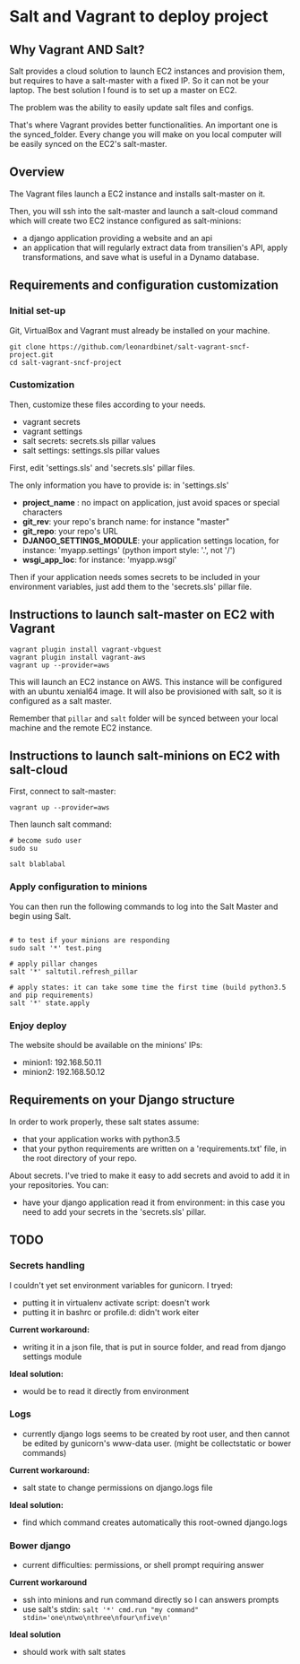 # Salt and Vagrant to deploy project

## Why Vagrant AND Salt?

Salt provides a cloud solution to launch EC2 instances and provision them, but requires to have a salt-master with a fixed IP. So it can not be your laptop. The best solution I found is to set up a master on EC2.

The problem was the ability to easily update salt files and configs.

That's where Vagrant provides better functionalities. An important one is the synced_folder. Every change you will make on you local computer will be easily synced on the EC2's salt-master.


## Overview
The Vagrant files launch a EC2 instance and installs salt-master on it.

Then, you will ssh into the salt-master and launch a salt-cloud command which will create two EC2 instance configured as salt-minions:
- a django application providing a website and an api
- an application that will regularly extract data from transilien's API, apply transformations, and save what is useful in a Dynamo database.

## Requirements and configuration customization

### Initial set-up
Git, VirtualBox and Vagrant must already be installed on your machine.

```
git clone https://github.com/leonardbinet/salt-vagrant-sncf-project.git
cd salt-vagrant-sncf-project
```
### Customization
Then, customize these files according to your needs.
- vagrant secrets
- vagrant settings
- salt secrets: secrets.sls pillar values
- salt settings: settings.sls pillar values

First, edit 'settings.sls' and 'secrets.sls' pillar files.

The only information you have to provide is: in 'settings.sls'

- **project_name** : no impact on application, just avoid spaces or special characters
- **git_rev**: your repo's branch name: for instance "master"
- **git_repo**: your repo's URL
- **DJANGO_SETTINGS_MODULE**: your application settings location, for instance: 'myapp.settings' (python import style: '.', not '/')
- **wsgi_app_loc**: for instance: 'myapp.wsgi'

Then if your application needs somes secrets to be included in your environment variables, just add them to the 'secrets.sls' pillar file.

## Instructions to launch salt-master on EC2 with Vagrant

```
vagrant plugin install vagrant-vbguest
vagrant plugin install vagrant-aws
vagrant up --provider=aws
```

This will launch an EC2 instance on AWS. This instance will be configured with an ubuntu xenial64 image. It will also be provisioned with salt, so it is configured as a salt master.

Remember that `pillar` and `salt` folder will be synced between your local machine and the remote EC2 instance.

## Instructions to launch salt-minions on EC2 with salt-cloud
First, connect to salt-master:
```
vagrant up --provider=aws
```
Then launch salt command:
```
# become sudo user
sudo su

salt blablabal
```


### Apply configuration to minions
You can then run the following commands to log into the Salt Master and begin using Salt.
```

# to test if your minions are responding
sudo salt '*' test.ping

# apply pillar changes
salt '*' saltutil.refresh_pillar

# apply states: it can take some time the first time (build python3.5 and pip requirements)
salt '*' state.apply
```

### Enjoy deploy
The website should be available on the minions' IPs:
- minion1: 192.168.50.11
- minion2: 192.168.50.12

## Requirements on your Django structure
In order to work properly, these salt states assume:
- that your application works with python3.5
- that your python requirements are written on a 'requirements.txt' file, in the root directory of your repo.

About secrets. I've tried to make it easy to add secrets and avoid to add it in your repositories. You can:
- have your django application read it from environment: in this case you need to add your secrets in the 'secrets.sls' pillar.


## TODO

### Secrets handling
I couldn't yet set environment variables for gunicorn. I tryed:
- putting it in virtualenv activate script: doesn't work
- putting it in bashrc or profile.d: didn't work eiter

**Current workaround:**
- writing it in a json file, that is put in source folder, and read from django settings module

**Ideal solution:**
- would be to read it directly from environment

### Logs
- currently django logs seems to be created by root user, and then cannot be edited by gunicorn's www-data user. (might be collectstatic or bower commands)

**Current workaround:**
- salt state to change permissions on django.logs file

**Ideal solution:**
- find which command creates automatically this root-owned django.logs

### Bower django
- current difficulties: permissions, or shell prompt requiring answer

**Current workaround**
- ssh into minions and run command directly so I can answers prompts
- use salt's stdin: `salt '*' cmd.run "my command" stdin='one\ntwo\nthree\nfour\nfive\n'`

**Ideal solution**
- should work with salt states
